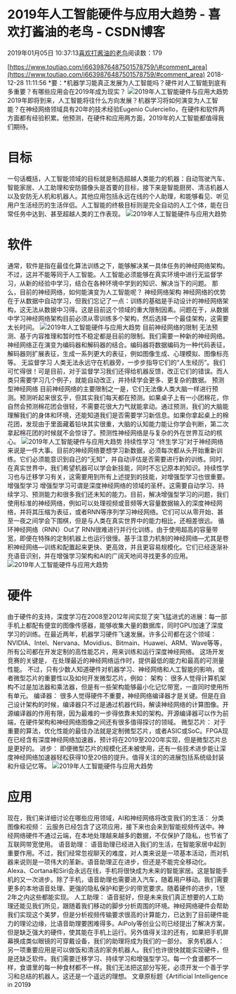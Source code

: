 
# 2019年人工智能硬件与应用大趋势 - 喜欢打酱油的老鸟 - CSDN博客


2019年01月05日 10:37:13[喜欢打酱油的老鸟](https://me.csdn.net/weixin_42137700)阅读数：179


[https://www.toutiao.com/i6639876487501578759/\#comment_area](https://www.toutiao.com/i6639876487501578759/#comment_area)
2018-12-28 11:11:56
*要：*机器学习能真正发展为人工智能吗？硬件对人工智能到底有多重要？有哪些应用会在2019年成为现实？
![2019年人工智能硬件与应用大趋势](http://p9.pstatp.com/large/pgc-image/7d15688478784006b68ca9d6d8812a58)
2019年即将到来，人工智能将往什么方向发展？机器学习将如何演变为人工智能？在神经网络领域具有20年的技术经验Eugenio Culerciello，在硬件和软件两方面都有经验积累。他预测，在硬件和应用两方面，2019年的人工智能都值得我们期待。
# 目标
一句话概括，人工智能领域的目标就是制造超越人类能力的机器：自动驾驶汽车、智能家居、人工助理和安防摄像头是首要的目标，接下来是智能厨房、清洁机器人以及安防无人机和机器人。其他应用包括永远在线的个人助理，和能够看见、听见用户生活经历的生活伴侣。人工智能的终极目标则是完全自动的人工个体，能在日常任务中达到、甚至超越人类的工作表现。
![2019年人工智能硬件与应用大趋势](http://p3.pstatp.com/large/pgc-image/216a67daa4d040049c8d04e46bac907d)

# 软件
通常，软件是指在最佳化算法训练之下，能够解决某一具体任务的神经网络架构。不过，这并不能等同于人工智能。人工智能必须能够在真实环境中进行无监督学习，从新的经验中学习，结合在各种环境中学到的知识、解决当下的问题。
那么，目前的神经网络，如何能演变为人工智能呢？
神经网络架构
神经网络的优势在于从数据中自动学习，但我们忘记了一点：训练的基础是手动设计的神经网络架构，这无法从数据中习得。这是目前这个领域的重大限制因素。问题在于，从数据中学习神经网络架构目前必须从零训练多个架构，然后选择一个最佳架构，这需要太长时间。
![2019年人工智能硬件与应用大趋势](http://p3.pstatp.com/large/pgc-image/a38d6551c3674af98b82a429dea16900)
目前神经网络的限制
无法预测、基于内容推理和暂时性不稳定都是目前的限制。我们需要一种新的神经网络。
神经网络正在演变为编码器和解码器的结合。编码器将数据编码为一种代码表征，解码器则扩展表征，生成一系列更大的表征，例如图像生成、心理模拟、图像标亮等。
无监督学习
人类无法永远守在机器旁，一步步指导它们的“人生经历”。我们可忙得很！可是目前，对于监督学习我们还得给机器反馈，改正它们的错误。而人类只需要学习几个例子，就能自动改正，并持续学会更多、更复杂的数据。
预测型神经网络
目前神经网络的主要限制之一是，它们无法像人类大脑一样进行预测。预测听起来很玄乎，但其实我们每天都在预测。如果桌子上有一小团棉花，你自然会预测棉花团会很轻，不需要花很大力气就能拿动。通过预测，我们的大脑能理解我们的身体和环境，还能知道我们是否需要学习新信息。如果你拿起桌上的棉花团，发现由于里面藏着铅块其实很重，大脑的认知能力能让你学会判断，第二次拿起棉花团的时候就不会惊讶了。预测性神经网络是与复杂的外在世界互动的核心。
![2019年人工智能硬件与应用大趋势](http://p1.pstatp.com/large/pgc-image/cef7806a01e74114a645849d1902ad6f)
持续性学习
“终生学习”对于神经网络来说是一件大事。目前的神经网络要想学习新数据，必须每次都从头开始重新训练。它们必须能意识到自己的“无知”，并自动评估是否需要进行新的训练。同时，在真实世界中，我们希望机器可以学会新技能，同时不忘记原本的知识。持续性学习也与迁移学习有关，这需要用到所有上述提到的技能，对增强型学习也很重要。
增强型学习
增强型学习可谓是深度神经网络的领域的圣杯。这需要自动学习、持续学习、预测能力和很多我们还未知的能力。目前，解决增强型学习的问题，我们使用标准的神经网络，例如可以处理视频或音频等大容量数据输入的深度神经网络，并将其压缩为表征，或者RNN等序列学习神经网络。它们可以从零开始、甚至一夜之间学会下围棋，但是与人类在真实世界中的能力相比，还相差很远。
循环神经网络（RNN）Out了
RNN很难进行并行化训练，由于使用超高的容量带宽，即便在特殊的定制机器上也运行很慢。基于注意力机制的神经网络—尤其是卷积神经网络—训练和配置起来更快、更高效，并且更容易规模化。它们已经逐渐补充语音识别，并在增强学习架构和AI的广阔天地间寻找更多的应用。
![2019年人工智能硬件与应用大趋势](http://p1.pstatp.com/large/pgc-image/f91d3d9235e2471c8b615f84e93a689b)

# 硬件
由于硬件的支持，深度学习在2008至2012年间实现了突飞猛进式的进展：每一部手机上都配有便宜的图像传感器，能够收集大量的数据库，同时GPU加速了深度学习的训练。在最近两年，机器学习硬件飞速发展。许多公司都在这个领域：NVIDIA、Intel、Nervana、Movidius、Bitmain、Huawei、ARM、Wave等等，所有公司都在开发定制的高性能芯片，用来训练和运行深度神经网络。
这场开发竞赛的关键是， 在处理最近的神经网络运作时，提供最低的能力和最高的可测量性能。
不过，只有少数人知道硬件对机器学习、神经网络和人工智能的影响，或者微型芯片的重要性以及如何开发微型芯片。例如：
架构：
很多人觉得计算机架构不过是加法器和乘法器，但是有一些架构能够最小化记忆带宽，一直同时使用所有单元。
编译器：
很多人觉得硬件不重要，神经网络编译器才是关键。但是在自己设计架构的时候，编译器只不过是通过机器代码，解读神经网络的计算图像。开源编译器的作用有限，因为最难的一步得依靠未知的架构。开源编译器可以作为前端，在硬件架构和神经网络图像之间还有很多值得探讨的领域。
微型芯片：
对于重要的算法，优化性能的最佳办法就是定制微型芯片，或者ASIC或SoC。FPGA现在已经含有深度神经网络加速器，预计将在2019至2020年实现，但是微型芯片总是更好的。
进步：
即便微型芯片的规模化还未被使用，还有一些技术进步能让深度神经网络加速器轻松获得10至20倍的提升。值得关注的的进展包括系统级封装和升级记忆等。
![2019年人工智能硬件与应用大趋势](http://p9.pstatp.com/large/pgc-image/44dc0c326575426f9d997f796d5975af)

# 应用
现在，我们来详细讨论在哪些应用领域，AI和神经网络将改变我们的生活：
分类图像和视频：
云服务已经包含了这项应用，接下来也会来到智能视频传送中。神经网络硬件不通过云端，在本地处理越来越多的数据，不仅保护了隐私，也节省了互联网带宽使用。
语音助理：
语音助理已经进入我们的生活，在智能家居中起到重要作用。不过，我们经常忽视聊天的难度，对人类来说是一项基本活动，而对机器来说则是一项伟大的革新。语音助理正在进步，但还是不能完全移动化。Alexa、Cortana和Siri会永远在线，手机将很快成为未来的智能家居。这是智能手机的又一次进步。除了手机，语音助理也需要进入汽车，随着用户移动。我们需要更多的本地语音处理、更强的隐私保护和更少的带宽要求。随着硬件的进步，1至2年之内这些都能实现。
人工助理：
语音挺好，但是未来我们真正想要的人工助理还能见我们所见，跟随着我们移动的脚步分析周围的环境。神经网络硬件会帮助我们实现这个美梦，但是分析视频传输要求很高的计算能力，已达到了目前硬件能力的理论边缘，比语音助理要困难得多。AiPoly等创业公司已经提出了解决方案，但是缺乏强大的硬件，使其能在手机上运行。另外值得关注的还有，如果把手机屏幕换成类似眼镜的可穿戴设备，我们的助理将成为我们的一部分。
家务机器人：
另一项重要应用是可以做饭和清洁的家务机器人。我们也许很快就能实现硬件，但是还缺乏软件。我们需要迁移学习、持续学习和增强型学习。每一个食谱都不一样，食谱里的每一种食材都不一样。我们无法把这部分写死，必须开发一个善于学习和总结的机器人。这还是一个遥远的理想。
文章原标题《Artificial Intelligence in 2019》

